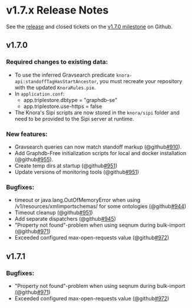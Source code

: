 # v1.7.x Release Notes

See the
[release](https://github.com/dhlab-basel/Knora/releases/tag/v1.7.0) and closed tickets on the
[v1.7.0 milestone](https://github.com/dhlab-basel/Knora/milestone/11) on Github.

## v1.7.0

### Required changes to existing data:

- To use the inferred Gravsearch predicate `knora-api:standoffTagHasStartAncestor`,
  you must recreate your repository with the updated `KnoraRules.pie`.
- In `application.conf`:
  - app.triplestore.dbtype = "graphdb-se"
  - app.triplestore.use-https = false
- The Knora's Sipi scripts are now stored in the `knora/sipi` folder and need to be provided to the Sipi server at
  runtime.

### New features:


- Gravsearch queries can now match standoff markup (@github[#910](#910)).
- Add Graphdb-Free initialization scripts for local and docker installation (@github[#955](#955)).
- Create temp dirs at startup (@github[#951](#951))
- Update versions of monitoring tools (@github[#951](#951))


### Bugfixes:

- timeout or java.lang.OutOfMemoryError when using /v1/resources/xmlimportschemas/ for some ontologies (@github[#944](#944))
- Timeout cleanup (@github[#951](#951))
- Add separate dispatchers (@github[#945](#945))
- "Property not found"-problem when using seqnum during bulk-import (@github[#971](#971))
- Exceeded configured max-open-requests value (@github[#972](#972))

## v1.7.1

### Bugfixes:

- "Property not found"-problem when using seqnum during bulk-import (@github[#971](#971))
- Exceeded configured max-open-requests value (@github[#972](#972))
